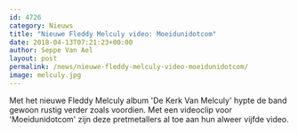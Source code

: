 ```yaml
---
id: 4726
category: Nieuws
title: "Nieuwe Fleddy Melculy video: Moeidunidotcom"
date: 2018-04-13T07:21:23+00:00
author: Seppe Van Ael
layout: post
permalink: /news/nieuwe-fleddy-melculy-video-moeidunidotcom/
image: melculy.jpg
---
```

Met het nieuwe Fleddy Melculy album 'De Kerk Van Melculy' hypte de band gewoon rustig verder zoals voordien. Met een videoclip voor 'Moeidunidotcom' zijn deze pretmetallers al toe aan hun alweer vijfde video.
